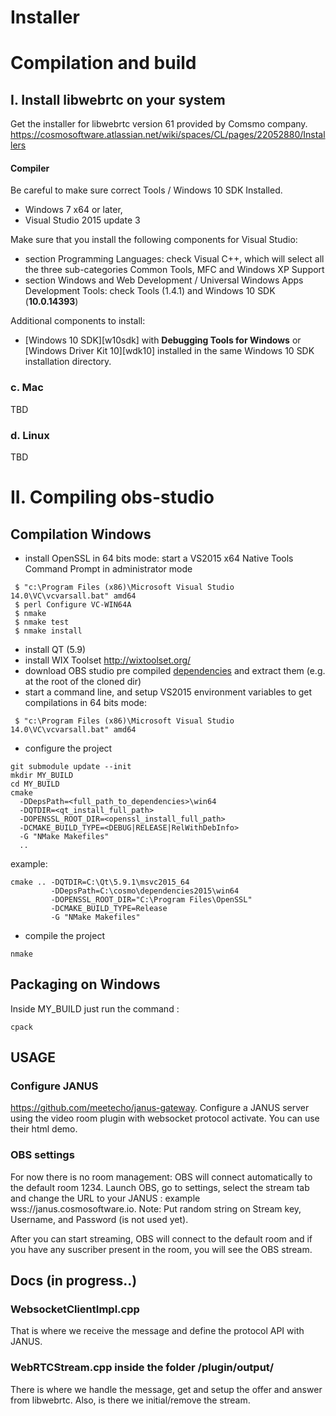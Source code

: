 # Installer



# Compilation and build 


## I. Install libwebrtc on your system

Get the installer for libwebrtc version 61 provided by Comsmo company.
https://cosmosoftware.atlassian.net/wiki/spaces/CL/pages/22052880/Installers


#### Compiler

Be careful to make sure correct Tools / Windows 10 SDK Installed.

* Windows 7 x64 or later,
* Visual Studio 2015 update 3

Make sure that you install the following components for Visual Studio:
* section Programming Languages: check Visual C++, which will select all the three sub-categories Common Tools, MFC and Windows XP Support
* section Windows and Web Development / Universal Windows Apps Development Tools: check Tools (1.4.1) and Windows 10 SDK (**10.0.14393**)

Additional components to install:
* [Windows 10 SDK][w10sdk] with **Debugging Tools for Windows** or
  [Windows Driver Kit 10][wdk10] installed in the same Windows 10 SDK
  installation directory.

### c. Mac

TBD 

### d. Linux

TBD


# II. Compiling obs-studio

## Compilation Windows

- install OpenSSL in 64 bits mode: start a VS2015 x64 Native Tools Command Prompt in administrator mode
```
 $ "c:\Program Files (x86)\Microsoft Visual Studio 14.0\VC\vcvarsall.bat" amd64
 $ perl Configure VC-WIN64A
 $ nmake
 $ nmake test
 $ nmake install
```

- install QT (5.9)
- install WIX Toolset http://wixtoolset.org/
- download OBS studio pre compiled [dependencies](https://obsproject.com/downloads/dependencies2015.zip) and extract them (e.g. at the root of the cloned dir)
- start a command line, and setup VS2015 environment variables to get compilations in 64 bits mode:
```
 $ "c:\Program Files (x86)\Microsoft Visual Studio 14.0\VC\vcvarsall.bat" amd64
```
- configure the project

```
git submodule update --init
mkdir MY_BUILD
cd MY_BUILD
cmake
  -DDepsPath=<full_path_to_dependencies>\win64
  -DQTDIR=<qt_install_full_path>
  -DOPENSSL_ROOT_DIR=<openssl_install_full_path>
  -DCMAKE_BUILD_TYPE=<DEBUG|RELEASE|RelWithDebInfo>
  -G "NMake Makefiles"
  ..
```

example:

```
cmake .. -DQTDIR=C:\Qt\5.9.1\msvc2015_64
         -DDepsPath=C:\cosmo\dependencies2015\win64
         -DOPENSSL_ROOT_DIR="C:\Program Files\OpenSSL"
         -DCMAKE_BUILD_TYPE=Release
         -G "NMake Makefiles"
```
- compile the project
```
nmake
```

## Packaging on Windows

Inside MY_BUILD just run the command :

```
cpack
```

## USAGE

### Configure JANUS

https://github.com/meetecho/janus-gateway.
Configure a JANUS server using the video room plugin with websocket protocol activate. You can use their html demo.


### OBS settings

For now there is no room management: OBS will connect automatically to the default room 1234.
Launch OBS, go to settings, select the stream tab and change the URL to your JANUS : example wss://janus.cosmosoftware.io.
Note: Put random string on Stream key, Username, and Password (is not used yet). 

After you can start streaming, OBS will connect to the default room and if you have any suscriber present in the room, you will see the OBS stream.

## Docs (in progress..)

### WebsocketClientImpl.cpp

That is where we receive the message and define the protocol API with JANUS. 

### WebRTCStream.cpp inside the folder /plugin/output/

There is where we handle the message, get and setup the offer and answer from libwebrtc. Also, is there we initial/remove the stream.


